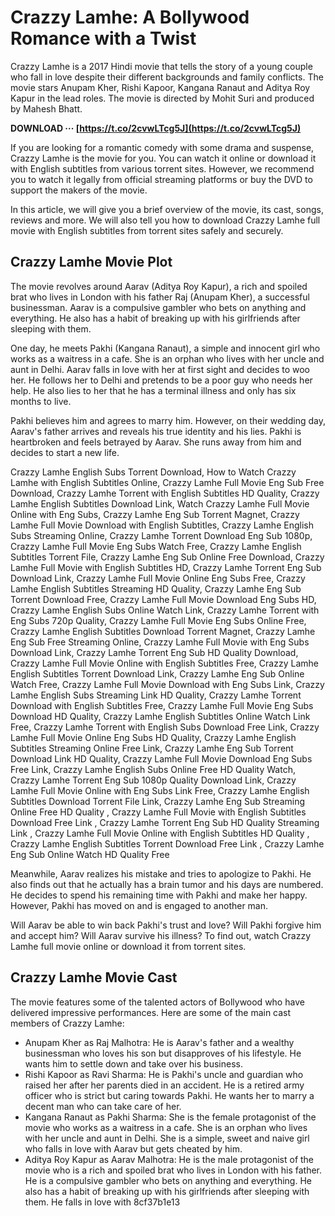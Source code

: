 
 
# Crazzy Lamhe: A Bollywood Romance with a Twist
 
Crazzy Lamhe is a 2017 Hindi movie that tells the story of a young couple who fall in love despite their different backgrounds and family conflicts. The movie stars Anupam Kher, Rishi Kapoor, Kangana Ranaut and Aditya Roy Kapur in the lead roles. The movie is directed by Mohit Suri and produced by Mahesh Bhatt.
 
**DOWNLOAD ··· [https://t.co/2cvwLTcg5J](https://t.co/2cvwLTcg5J)**


 
If you are looking for a romantic comedy with some drama and suspense, Crazzy Lamhe is the movie for you. You can watch it online or download it with English subtitles from various torrent sites. However, we recommend you to watch it legally from official streaming platforms or buy the DVD to support the makers of the movie.
 
In this article, we will give you a brief overview of the movie, its cast, songs, reviews and more. We will also tell you how to download Crazzy Lamhe full movie with English subtitles from torrent sites safely and securely.
  
## Crazzy Lamhe Movie Plot
 
The movie revolves around Aarav (Aditya Roy Kapur), a rich and spoiled brat who lives in London with his father Raj (Anupam Kher), a successful businessman. Aarav is a compulsive gambler who bets on anything and everything. He also has a habit of breaking up with his girlfriends after sleeping with them.
 
One day, he meets Pakhi (Kangana Ranaut), a simple and innocent girl who works as a waitress in a cafe. She is an orphan who lives with her uncle and aunt in Delhi. Aarav falls in love with her at first sight and decides to woo her. He follows her to Delhi and pretends to be a poor guy who needs her help. He also lies to her that he has a terminal illness and only has six months to live.
 
Pakhi believes him and agrees to marry him. However, on their wedding day, Aarav's father arrives and reveals his true identity and his lies. Pakhi is heartbroken and feels betrayed by Aarav. She runs away from him and decides to start a new life.
 
Crazzy Lamhe English Subs Torrent Download,  How to Watch Crazzy Lamhe with English Subtitles Online,  Crazzy Lamhe Full Movie Eng Sub Free Download,  Crazzy Lamhe Torrent with English Subtitles HD Quality,  Crazzy Lamhe English Subtitles Download Link,  Watch Crazzy Lamhe Full Movie Online with Eng Subs,  Crazzy Lamhe Eng Sub Torrent Magnet,  Crazzy Lamhe Full Movie Download with English Subtitles,  Crazzy Lamhe English Subs Streaming Online,  Crazzy Lamhe Torrent Download Eng Sub 1080p,  Crazzy Lamhe Full Movie Eng Subs Watch Free,  Crazzy Lamhe English Subtitles Torrent File,  Crazzy Lamhe Eng Sub Online Free Download,  Crazzy Lamhe Full Movie with English Subtitles HD,  Crazzy Lamhe Torrent Eng Sub Download Link,  Crazzy Lamhe Full Movie Online Eng Subs Free,  Crazzy Lamhe English Subtitles Streaming HD Quality,  Crazzy Lamhe Eng Sub Torrent Download Free,  Crazzy Lamhe Full Movie Download Eng Subs HD,  Crazzy Lamhe English Subs Online Watch Link,  Crazzy Lamhe Torrent with Eng Subs 720p Quality,  Crazzy Lamhe Full Movie Eng Subs Online Free,  Crazzy Lamhe English Subtitles Download Torrent Magnet,  Crazzy Lamhe Eng Sub Free Streaming Online,  Crazzy Lamhe Full Movie with Eng Subs Download Link,  Crazzy Lamhe Torrent Eng Sub HD Quality Download,  Crazzy Lamhe Full Movie Online with English Subtitles Free,  Crazzy Lamhe English Subtitles Torrent Download Link,  Crazzy Lamhe Eng Sub Online Watch Free,  Crazzy Lamhe Full Movie Download with Eng Subs Link,  Crazzy Lamhe English Subs Streaming Link HD Quality,  Crazzy Lamhe Torrent Download with English Subtitles Free,  Crazzy Lamhe Full Movie Eng Subs Download HD Quality,  Crazzy Lamhe English Subtitles Online Watch Link Free,  Crazzy Lamhe Torrent with English Subs Download Free Link,  Crazzy Lamhe Full Movie Online Eng Subs HD Quality,  Crazzy Lamhe English Subtitles Streaming Online Free Link,  Crazzy Lamhe Eng Sub Torrent Download Link HD Quality,  Crazzy Lamhe Full Movie Download Eng Subs Free Link,  Crazzy Lamhe English Subs Online Free HD Quality Watch,  Crazzy Lamhe Torrent Eng Sub 1080p Quality Download Link,  Crazzy Lamhe Full Movie Online with Eng Subs Link Free,  Crazzy Lamhe English Subtitles Download Torrent File Link,  Crazzy Lamhe Eng Sub Streaming Online Free HD Quality ,  Crazzy Lamhe Full Movie with English Subtitles Download Free Link ,  Crazzy Lamhe Torrent Eng Sub HD Quality Streaming Link ,  Crazzy Lamhe Full Movie Online with English Subtitles HD Quality ,  Crazzy Lamhe English Subtitles Torrent Download Free Link ,  Crazzy Lamhe Eng Sub Online Watch HD Quality Free
 
Meanwhile, Aarav realizes his mistake and tries to apologize to Pakhi. He also finds out that he actually has a brain tumor and his days are numbered. He decides to spend his remaining time with Pakhi and make her happy. However, Pakhi has moved on and is engaged to another man.
 
Will Aarav be able to win back Pakhi's trust and love? Will Pakhi forgive him and accept him? Will Aarav survive his illness? To find out, watch Crazzy Lamhe full movie online or download it from torrent sites.
  
## Crazzy Lamhe Movie Cast
 
The movie features some of the talented actors of Bollywood who have delivered impressive performances. Here are some of the main cast members of Crazzy Lamhe:
 
- Anupam Kher as Raj Malhotra: He is Aarav's father and a wealthy businessman who loves his son but disapproves of his lifestyle. He wants him to settle down and take over his business.
- Rishi Kapoor as Ravi Sharma: He is Pakhi's uncle and guardian who raised her after her parents died in an accident. He is a retired army officer who is strict but caring towards Pakhi. He wants her to marry a decent man who can take care of her.
- Kangana Ranaut as Pakhi Sharma: She is the female protagonist of the movie who works as a waitress in a cafe. She is an orphan who lives with her uncle and aunt in Delhi. She is a simple, sweet and naive girl who falls in love with Aarav but gets cheated by him.
- Aditya Roy Kapur as Aarav Malhotra: He is the male protagonist of the movie who is a rich and spoiled brat who lives in London with his father. He is a compulsive gambler who bets on anything and everything. He also has a habit of breaking up with his girlfriends after sleeping with them. He falls in love with 8cf37b1e13


